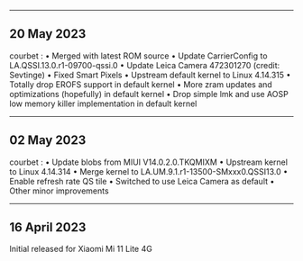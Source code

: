 ---------------
20 May 2023
---------------

courbet :
• Merged with latest ROM source
• Update CarrierConfig to LA.QSSI.13.0.r1-09700-qssi.0
• Update Leica Camera 472301270 (credit: Sevtinge)
• Fixed Smart Pixels
• Upstream default kernel to Linux 4.14.315
• Totally drop EROFS support in default kernel
• More zram updates and optimizations (hopefully) in default kernel
• Drop simple lmk and use AOSP low memory killer implementation in default kernel


---------------
02 May 2023
---------------

courbet :
• Update blobs from MIUI V14.0.2.0.TKQMIXM
• Upstream kernel to Linux 4.14.314
• Merge kernel to LA.UM.9.1.r1-13500-SMxxx0.QSSI13.0
• Enable refresh rate QS tile
• Switched to use Leica Camera as default
• Other minor improvements


---------------
16 April 2023
---------------

Initial released for Xiaomi Mi 11 Lite 4G

